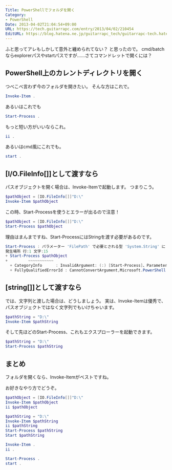 ```yaml
---
Title: PowerShellでフォルダを開く
Category:
- PowerShell
Date: 2013-04-02T21:04:54+09:00
URL: https://tech.guitarrapc.com/entry/2013/04/02/210454
EditURL: https://blog.hatena.ne.jp/guitarrapc_tech/guitarrapc-tech.hatenablog.com/atom/entry/6802418398340681354
---
```


<!--
Date: 2013-04-02T21:04:54+09:00
URL: https://tech.guitarrapc.com/entry/2013/04/02/210454
-->

ふと思ってアレもしかして意外と纏められてない？ と思ったので。
cmd/batchならexplorerパスやstartパスですが……さてコマンドレットで開くには？

## PowerShell上のカレントディレクトリを開く

つべこべ言わず今のフォルダを開きたい。
そんな方はこれで。

```ps1
Invoke-Item .
```


あるいはこれでも

```ps1
Start-Process .
```


もっと短い方がいいならこれ。

```ps1
ii .
```

あるいはcmd風にこれでも。

```ps1
start .
```

## [I/O.FileInfo[]]として渡すなら

パスオブジェクトを開く場合は、Invoke-Itemで起動します。
つまりこう。

```ps1
$pathObject = [IO.FileInfo[]]"D:\"
Invoke-Item $pathObject
```


この時、Start-Processを使うとエラーが出るので注意！

```ps1
$pathObject = [IO.FileInfo[]]"D:\"
Start-Process $pathObject
```


理由はまんまですね、Start-ProcessにはStringを渡す必要があるのです。

```ps1
Start-Process : パラメーター 'FilePath' で必要とされる型 'System.String' に 'System.IO.FileInfo[]' を変換できません。指定されたメソッドはサポートされていません。
発生場所 行:1 文字:15
+ Start-Process $pathObject
+         ~~~~~~~~~~~
  + CategoryInfo      : InvalidArgument: (:) [Start-Process]、ParameterBindingException
  + FullyQualifiedErrorId : CannotConvertArgument,Microsoft.PowerShell.Commands.StartProcessCommand
```


## [string[]]として渡すなら
では、文字列と渡した場合は、どうしましょう。
実は、Invoke-Itemは優秀で、パスオブジェクトではなく文字列でもいけちゃいます。

```ps1
$pathString = "D:\"
Invoke-Item $pathString
```


そして先ほどのStart-Process、これもエクスプローラーを起動できます。

```ps1
$pathString = "D:\"
Start-Process $pathString
```



## まとめ
フォルダを開くなら、Invoke-Itemがベストですね。

お好きなやり方でどうぞ。

```ps1
$pathObject = [IO.FileInfo[]]"D:\"
Invoke-Item $pathObject
ii $pathObject

$pathString = "D:\"
Invoke-Item $pathString
ii $pathString
Start-Process $pathString
Start $pathString

Invoke-Item .
ii .

Start-Process .
start .
```
